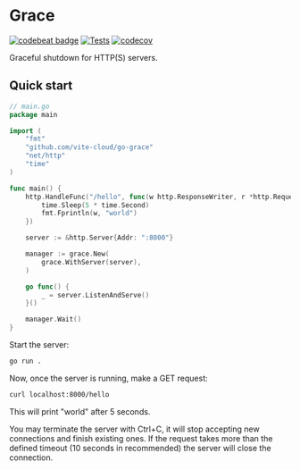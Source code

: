 # Grace
[![codebeat badge](https://codebeat.co/badges/12534986-c871-4e80-8c21-364abae97ce2)](https://codebeat.co/projects/github-com-vite-cloud-go-grace-main)
[![Tests](https://github.com/vite-cloud/go-grace/actions/workflows/tests.yml/badge.svg)](https://github.com/vite-cloud/go-grace/actions/workflows/tests.yml)
[![codecov](https://codecov.io/gh/vite-cloud/go-grace/branch/main/graph/badge.svg?token=2EBL0P4UN6)](https://codecov.io/gh/vite-cloud/go-grace)

Graceful shutdown for HTTP(S) servers.

## Quick start

```go
// main.go
package main

import (
	"fmt"
	"github.com/vite-cloud/go-grace"
	"net/http"
	"time"
)

func main() {
	http.HandleFunc("/hello", func(w http.ResponseWriter, r *http.Request) {
		time.Sleep(5 * time.Second)
		fmt.Fprintln(w, "world")
	})

	server := &http.Server{Addr: ":8000"}

	manager := grace.New(
		grace.WithServer(server),
	)

	go func() {
		_ = server.ListenAndServe()
	}()

	manager.Wait()
}
```

Start the server:

```bash
go run .
```

Now, once the server is running, make a GET request:

```bash
curl localhost:8000/hello
```

This will print "world" after 5 seconds.

You may terminate the server with Ctrl+C, it will stop accepting new connections and finish existing ones. If the
request takes more than the defined timeout (10 seconds in recommended) the server will close the connection.